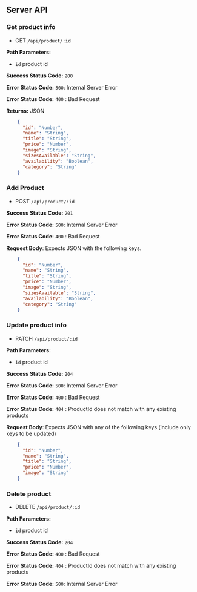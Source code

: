 ## Server API

### Get product info
  * GET `/api/product/:id`

**Path Parameters:**
  * `id` product id

**Success Status Code:** `200`

**Error Status Code:** `500`: Internal Server Error

**Error Status Code:** `400` : Bad Request

**Returns:** JSON

```json
    {
      "id": "Number",
      "name": "String",
      "title": "String",
      "price": "Number",
      "image": "String",
      "sizesAvailable": "String",
      "availability": "Boolean",
      "category": "String"
    }
```

### Add Product
  * POST `/api/product/:id`

**Success Status Code:** `201`

**Error Status Code:** `500`: Internal Server Error

**Error Status Code:** `400` : Bad Request

**Request Body**: Expects JSON with the following keys.

```json
    {
      "id": "Number",
      "name": "String",
      "title": "String",
      "price": "Number",
      "image": "String",
      "sizesAvailable": "String",
      "availability": "Boolean",
      "category": "String"
    }
```


### Update product info
  * PATCH `/api/product/:id`

**Path Parameters:**
  * `id` product id

**Success Status Code:** `204`

**Error Status Code:** `500`: Internal Server Error

**Error Status Code:** `400` : Bad Request

**Error Status Code:** `404` : ProductId does not match with any existing products 

**Request Body**: Expects JSON with any of the following keys (include only keys to be updated)

```json
    {
      "id": "Number",
      "name": "String",
      "title": "String",
      "price": "Number",
      "image": "String"
    }
```

### Delete product
  * DELETE `/api/product/:id`

**Path Parameters:**
  * `id` product id

**Success Status Code:** `204`

**Error Status Code:** `400` : Bad Request

**Error Status Code:** `404` : ProductId does not match with any existing products 

**Error Status Code:** `500`: Internal Server Error


